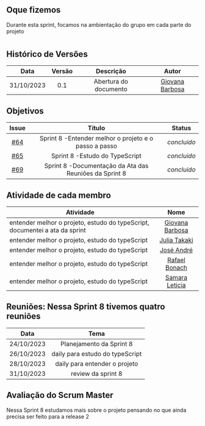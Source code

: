 ## Oque fizemos

Durante esta sprint, focamos na ambientação do grupo em cada parte do projeto

#

## Histórico de Versões

| Data       | Versão | Descrição                                 | Autor             |
| :--------: | :----: | :--------------------:                    | :---------------: |
| 31/10/2023 |  0.1   | Abertura do documento                     | [Giovana Barbosa ](https://github.com/gio221) |

## Objetivos
|                            Issue                             |              Título               |                    Status                     |
| :----------------------------------------------------------: | :-------------------------------: | :-------------------------------------------------: |
| [#64](https://github.com/unb-mds/2023-2-Squad07/issues/64) |  Sprint 8 -Entender melhor o projeto e o passo a passo  |_concluido_  |
| [#65](https://github.com/unb-mds/2023-2-Squad07/issues/65) |  Sprint 8 -Estudo do TypeScript  |_concluido_  |
| [#69](https://github.com/unb-mds/2023-2-Squad07/issues/69) |  Sprint 8 -Documentação da Ata das Reuniões da Sprint 8   |_concluido_|

## Atividade de cada membro
 Atividade        |                                                                           Nome                                                                            |
| ------------- | :-------------------------------------------------------------------------------------------------------------------------------------------------------: |
|entender melhor o projeto, estudo do typeScript, documentei a ata da sprint |                                                    [Giovana Barbosa ](https://github.com/gio221)                                                    |
|  entender melhor o projeto, estudo do typeScript |                                                    [Julia Takaki](https://github.com/juliatakaki)                                                    |
|entender melhor o projeto, estudo do typeScript |                [José André](https://github.com/joseandre25)                                                     |
|entender melhor o projeto, estudo do typeScript   |                                                    [Rafael Bonach](https://github.com/RafaBonach)                                                    |
| entender melhor o projeto, estudo do typeScript  |                                                    [Samara Leticia](https://github.com/samarawwleticia)       |  


## Reuniões: Nessa Sprint 8 tivemos quatro reuniões

| Data       | Tema                             
| :---------:| :---------------------------------------------:      
| 24/10/2023 |  Planejamento da Sprint 8
| 26/10/2023 |  daily para estudo do typeScript
| 28/10/2023 |  daily  para entender o projeto
| 31/10/2023 |  review da sprint 8

## Avaliação do Scrum Master

Nessa Sprint 8 estudamos mais sobre o projeto pensando no que ainda precisa ser feito para a release 2